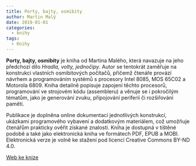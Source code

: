 ```yaml
---
title: Porty, bajty, osmibity
author: Martin Malý
date: 2019-01-01
categories:
  - knihy
tags:
  - Knihy
---
```


**Porty, bajty, osmibity** je kniha od Martina Malého, která navazuje na jeho předchozí dílo *Hradla, volty, jednočipy*. Autor se tentokrát zaměřuje na konstrukci vlastních osmibitových počítačů, přičemž čtenáře provází návrhem a programováním systémů s procesory Intel 8085, MOS 65C02 a Motorola 6809. Kniha detailně popisuje zapojení těchto procesorů, programování ve strojovém kódu (assembleru) a věnuje se i pokročilým tématům, jako je generování zvuku, připojování periferií či rozšiřování paměti.

Publikace je doplněna online dokumentací jednotlivých konstrukcí, ukázkami programového vybavení a dodatkovým materiálem, což umožňuje čtenářům prakticky ověřit získané znalosti. Kniha je dostupná v tištěné podobě a také jako elektronická kniha ve formátech PDF, EPUB a MOBI. Elektronická verze je volně ke stažení pod licencí Creative Commons BY-ND 4.0.

[Web ke knize](https://osmibity.elektroniche.cz)
